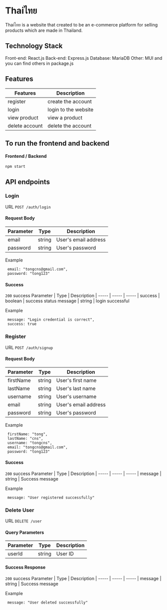# Thaiไทย

Thaiไทย is a website that created to be an e-commerce platform for selling products which are made in Thailand.

## Technology Stack

Front-end: React.js
Back-end: Express.js
Database: MariaDB
Other: MUI and you can find others in package.js

## Features

Features  | Description  |  
----- | ----- | 
register | create the account |
login | login to the website | 
view product | view a product
delete account | delete the account |


## To run the frontend and backend

#### Frontend / Backend

```
npm start
```

## API endpoints

### Login
URL ``POST /auth/login``

#### Request Body

Parameter  | Type  |  Description |
----- | ----- | ----- | 
email | 	string |	User's email address
password |	string |  User's password

Example
```
 email: "tongcns@gmail.com",
 password: "tong123"
```

#### Success

``200`` success
Parameter  | Type  |  Description |
----- | ----- | ----- | 
success | boolean | success status
message | string | login successful

Example
```
 message: "Login credential is correct",
 success: true
```

### Register
URL ``POST /auth/signup``

#### Request Body

Parameter  | Type  |  Description |
----- | ----- | ----- | 
firstName |	string	| User's first name
lastName | string	| User's last name
username | string	| User's username
email	| string	| User's email address
password	| string	| User's password

Example
```
 firstName: "tong",
 lastName: "cns",
 username: "tongcns",
 email: "tongcns@gmail.com",
 password: "tong123"
```

#### Success

``200`` success
Parameter  | Type  |  Description |
----- | ----- | ----- | 
message | string | Success message

Example
```
 message: "User registered successfully"
```

### Delete User
URL ``DELETE /user``

#### Query Parameters

Parameter  | Type  |  Description |
----- | ----- | ----- | 
userId |	string |	User ID

#### Success Response

``200`` success
Parameter  | Type  |  Description |
----- | ----- | ----- | 
message | string | Success message

Example
```
 message: "User deleted successfully"
```


